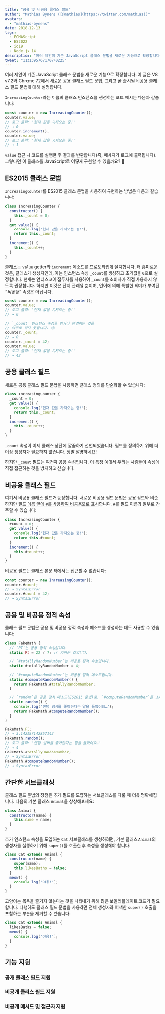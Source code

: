 ```yaml
---
title: "공용 및 비공용 클래스 필드"
author: "Mathias Bynens ([@mathias](https://twitter.com/mathias))"
avatars: 
  - "mathias-bynens"
date: 2018-12-13
tags: 
  - ECMAScript
  - ES2022
  - io19
  - Node.js 14
description: "여러 제안이 기존 JavaScript 클래스 문법을 새로운 기능으로 확장합니다. 이 글은 V8 v7.2와 Chrome 72에서 새로운 공용 클래스 필드 문법, 그리고 곧 출시될 비공용 클래스 필드 문법에 대해 설명합니다."
tweet: "1121395767170740225"
---
```

여러 제안이 기존 JavaScript 클래스 문법을 새로운 기능으로 확장합니다. 이 글은 V8 v7.2와 Chrome 72에서 새로운 공용 클래스 필드 문법, 그리고 곧 출시될 비공용 클래스 필드 문법에 대해 설명합니다.

`IncreasingCounter`라는 이름의 클래스 인스턴스를 생성하는 코드 예시는 다음과 같습니다:

```js
const counter = new IncreasingCounter();
counter.value;
// 로그 출력: '현재 값을 가져오는 중!'
// → 0
counter.increment();
counter.value;
// 로그 출력: '현재 값을 가져오는 중!'
// → 1
```

`value` 접근 시 코드를 실행한 후 결과를 반환합니다(즉, 메시지가 로그에 출력됩니다). 그렇다면 이 클래스를 JavaScript로 어떻게 구현할 수 있을까요? 🤔

## ES2015 클래스 문법

`IncreasingCounter`를 ES2015 클래스 문법을 사용하여 구현하는 방법은 다음과 같습니다:

```js
class IncreasingCounter {
  constructor() {
    this._count = 0;
  }
  get value() {
    console.log('현재 값을 가져오는 중!');
    return this._count;
  }
  increment() {
    this._count++;
  }
}
```

클래스는 `value` getter와 `increment` 메소드를 프로토타입에 설치합니다. 더 흥미로운 것은, 클래스가 생성자인데, 이는 인스턴스 속성 `_count`를 생성하고 초기값을 `0`으로 설정합니다. 현재는 언더스코어 접두사를 사용하여 `_count`를 소비자가 직접 사용하지 않도록 권장합니다. 하지만 이것은 단지 관례일 뿐이며, 언어에 의해 특별한 의미가 부여된 _“비공용”_ 속성은 아닙니다.

<!--truncate-->
```js
const counter = new IncreasingCounter();
counter.value;
// 로그 출력: '현재 값을 가져오는 중!'
// → 0

// `_count` 인스턴스 속성을 읽거나 변경하는 것을
// 아무도 막지 못합니다. 😢
counter._count;
// → 0
counter._count = 42;
counter.value;
// 로그 출력: '현재 값을 가져오는 중!'
// → 42
```

## 공용 클래스 필드

새로운 공용 클래스 필드 문법을 사용하면 클래스 정의를 단순화할 수 있습니다:

```js
class IncreasingCounter {
  _count = 0;
  get value() {
    console.log('현재 값을 가져오는 중!');
    return this._count;
  }
  increment() {
    this._count++;
  }
}
```

`_count` 속성이 이제 클래스 상단에 깔끔하게 선언되었습니다. 필드를 정의하기 위해 더 이상 생성자가 필요하지 않습니다. 정말 깔끔하네요!

하지만 `_count` 필드는 여전히 공용 속성입니다. 이 특정 예에서 우리는 사람들이 속성에 직접 접근하는 것을 방지하고 싶습니다.

## 비공용 클래스 필드

여기서 비공용 클래스 필드가 등장합니다. 새로운 비공용 필드 문법은 공용 필드와 비슷하지만 [필드 이름 앞에 `#`를 사용하여 비공용으로 표시](https://github.com/tc39/proposal-class-fields/blob/master/PRIVATE_SYNTAX_FAQ.md)합니다. `#`를 필드 이름의 일부로 간주할 수 있습니다:

```js
class IncreasingCounter {
  #count = 0;
  get value() {
    console.log('현재 값을 가져오는 중!');
    return this.#count;
  }
  increment() {
    this.#count++;
  }
}
```

비공용 필드는 클래스 본문 밖에서는 접근할 수 없습니다:

```js
const counter = new IncreasingCounter();
counter.#count;
// → SyntaxError
counter.#count = 42;
// → SyntaxError
```

## 공용 및 비공용 정적 속성

클래스 필드 문법은 공용 및 비공용 정적 속성과 메소드를 생성하는 데도 사용할 수 있습니다:

```js
class FakeMath {
  // `PI`는 공용 정적 속성입니다.
  static PI = 22 / 7; // 가까운 값입니다.

  // `#totallyRandomNumber`는 비공용 정적 속성입니다.
  static #totallyRandomNumber = 4;

  // `#computeRandomNumber`는 비공용 정적 메소드입니다.
  static #computeRandomNumber() {
    return FakeMath.#totallyRandomNumber;
  }

  // `random`은 공용 정적 메소드(ES2015 문법)로, `#computeRandomNumber`를 소비합니다.
  static random() {
    console.log('랜덤 넘버를 좋아한다는 말을 들었어요…');
    return FakeMath.#computeRandomNumber();
  }
}

FakeMath.PI;
// → 3.142857142857143
FakeMath.random();
// 로그 출력: '랜덤 넘버를 좋아한다는 말을 들었어요…'
// → 4
FakeMath.#totallyRandomNumber;
// → SyntaxError
FakeMath.#computeRandomNumber();
// → SyntaxError
```

## 간단한 서브클래싱

클래스 필드 문법의 장점은 추가 필드를 도입하는 서브클래스를 다룰 때 더욱 명확해집니다. 다음의 기본 클래스 `Animal`을 상상해보세요:

```js
class Animal {
  constructor(name) {
    this.name = name;
  }
}
```

추가 인스턴스 속성을 도입하는 `Cat` 서브클래스를 생성하려면, 기본 클래스 `Animal`의 생성자를 실행하기 위해 `super()`를 호출한 후 속성을 생성해야 합니다:

```js
class Cat extends Animal {
  constructor(name) {
    super(name);
    this.likesBaths = false;
  }
  meow() {
    console.log('야옹!');
  }
}
```

고양이는 목욕을 즐기지 않는다는 것을 나타내기 위해 많은 보일러플레이트 코드가 필요합니다. 다행히도 클래스 필드 문법을 사용하면 전체 생성자와 어색한 `super()` 호출을 포함하는 부분을 제거할 수 있습니다:

```js
class Cat extends Animal {
  likesBaths = false;
  meow() {
    console.log('야옹!');
  }
}
```

## 기능 지원

### 공개 클래스 필드 지원

<feature-support chrome="72 /blog/v8-release-72#public-class-fields"
                 firefox="yes https://developer.mozilla.org/en-US/docs/Mozilla/Firefox/Releases/69#JavaScript"
                 safari="yes https://bugs.webkit.org/show_bug.cgi?id=174212"
                 nodejs="12 https://twitter.com/mathias/status/1120700101637353473"
                 babel="yes https://babeljs.io/docs/en/babel-plugin-proposal-class-properties"></feature-support>

### 비공개 클래스 필드 지원

<feature-support chrome="74 /blog/v8-release-74#private-class-fields"
                 firefox="90 https://spidermonkey.dev/blog/2021/05/03/private-fields-ship.html"
                 safari="yes"
                 nodejs="12 https://twitter.com/mathias/status/1120700101637353473"
                 babel="yes https://babeljs.io/docs/en/babel-plugin-proposal-class-properties"></feature-support>

### 비공개 메서드 및 접근자 지원

<feature-support chrome="84 /blog/v8-release-84#private-methods-and-accessors"
                 firefox="90 https://spidermonkey.dev/blog/2021/05/03/private-fields-ship.html"
                 safari="yes https://webkit.org/blog/11989/new-webkit-features-in-safari-15/"
                 nodejs="14.6.0"
                 babel="yes https://babeljs.io/docs/en/babel-plugin-proposal-private-methods"></feature-support>
